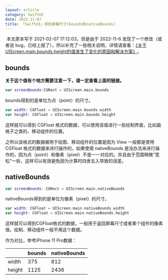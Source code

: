 ```yaml
---
layout: article
category: SwiftUI
date: 2022-11-07
title: 「SwiftUI」得到屏幕尺寸(bounds和nativeBounds)
---
```

<!-- excerpt-start -->
​
本文原本写于 2021-02-07 17:12:03，但是由于 2022-11-6 发现了一个修改（或者说 bug，已经上报了），所以补充了一些相关说明，详情请查看：[《关于UIScreen.main.bounds.height的值发生了变化的原因和解决方案》​​​​​​](/_blogs/2022-11-07-%E5%85%B3%E4%BA%8EUIScreen.main.bounds.height%E7%9A%84%E5%80%BC%E5%8F%91%E7%94%9F%E4%BA%86%E5%8F%98%E5%8C%96%E7%9A%84%E5%8E%9F%E5%9B%A0%E5%92%8C%E8%A7%A3%E5%86%B3%E6%96%B9%E6%A1%88.md)​。

## bounds

**关于这个值有个地方需要注意一下，请一定查看上面的链接。**

```swift
var screenBounds:CGRect = UIScreen.main.bounds
```

bounds得到的是单位为点（point）的尺寸。

```swift
var width: CGFloat = UIScreen.main.bounds.width
var height: CGFloat = UIScreen.main.bounds.height
```

这样就可以得到 CGFloat 格式的数据，可以使用该值进行一些绘制界面，比如画格子之类的、移动组件的位置。

之所以该格式的数据被用于绘图、移动组件的位置是因为 View 一般都是使用 CGFloat 格式的数据来进行操作的，如果使用 nativeBounds 是没办法来进行操作的，因为点（point）和像素（pixel）不是一一对应的。并且由于范围稍微“宽松”一些，这样可以有效避免因为计算时四舍五入导致的误差。

## nativeBounds

```swift
var screenBounds: CGRect = UIScreen.main.nativeBounds
```

nativeBounds得到的是单位为像素（pixel）的尺寸。

```swift
var width: CGFloat = UIScreen.main.nativeBounds.width
var height: CGFloat = UIScreen.main.nativeBounds.height
```

这样就可以得到CGFloat格式的数据，一般用于返回屏幕尺寸或者某个组件的像素值。绘制、移动组件一般不用这个数据。

作为对比，参考iPhone 11 Pro数据：

|  | bounds | nativeBounds |
|-|-|-|
| width | 375 |	812 |
| height | 1125 | 2436 |